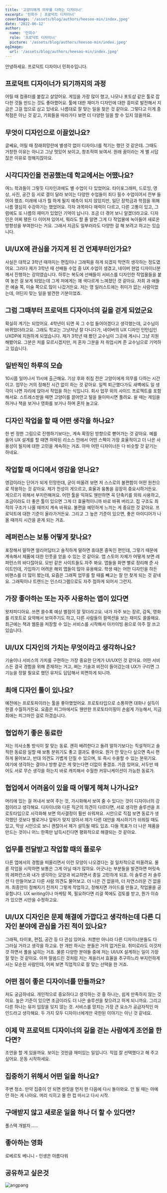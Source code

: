 ```yaml
---
title: '고양이에게 의무를 다하는 디자이너'
excerpt: '민희수 | 프로덕트 디자이너'
coverImage: '/assets/blog/authors/heesoo-min/index.jpeg'
date: '2022-06-12'
author:
  name: '민희수'
  role: '프로덕트 디자이너'
  picture: '/assets/blog/authors/heesoo-min/index.jpeg'
ogImage:
  url: '/assets/blog/authors/heesoo-min/index.jpeg'
---
```


안녕하세요. 프로덕트 디자이너 민희수입니다.

## 프로덕트 디자이너가 되기까지의 과정

어릴 때 컴퓨터를 붙잡고 살았어요. 게임을 가장 많이 했고, 나모나 포토샵 같은 툴로 잡다한 것들 만드는 것도 좋아했어요. 툴에 대한 재미가 디자인에 대한 흥미로 발전해서 지금은 그걸 업으로 삼고 있네요. 나름대로 잘 맞는 일을 찾은 것 같아요. 그렇다고 이게 종착점은 아닌 것 같고, 기회들을 따라가다 보면 더 다양한 일을 할 수 있지 않을까요.

## 무엇이 디자인으로 이끌었나요?

글쎄요, 어릴 때 장래희망란에 별생각 없이 디자이너를 적기는 했던 것 같은데. 그때도 거창한 이유는 아니고 그냥 멋있어 보이고, 창조적여 보여서. 원래 꿈이라는 게 별 시답잖은 이유로 정해지잖아요.

## 시각디자인을 전공했는데 학교에서는 어땠나요?

여느 학과들이 그렇듯 디자인과에도 별 수업이 다 있었어요. 타이포그래피, 드로잉, 영상, 사진, 공간 등 서로 결이 달라 보이는 다양한 수업들이 죄다 필수 수업이어서 전부 들어야 했죠. 미래에 내가 뭘 하게 될지 예측이 되지 않았지만, 일단 장학금과 학점을 위해 나름 열심히 수강하기는 했었어요. 각자 과목마다 매력이 다르고, 다른 고통이 있고, 그럼에도 또 나름의 재미가 있었던 기억이 납니다. 조금 더 겪어 보니 알겠더라고요. 디자인은 어찌 됐든 다 이어져 있어서, 뭐라도 할 줄 알면 그게 다 작업물에 녹아들어 새로운 방향성을 부여한다는 거요. 그래서 지금도 일부러라도 다양한 걸 해 보려고 하고는 있습니다.

## UI/UX에 관심을 가지게 된 건 언제부터인가요?

사실은 대학교 3학년 때까지는 편집이나 그래픽을 하게 되겠지 막연히 생각하는 정도였어요. 그러다 제가 3학년 때 선배들 수업 중 UX 수업이 생겼고, 네이버 현업 디자이너분께서 진행하는 강의였습니다. 하루는 복도에 선배들이 서비스를 디자인한 작업물들을 붙여 놓은 걸 보게 되었는데 그게 저에게는 꽤 색다르게 느껴졌던 것 같아요. 저희 과 애들은 예술 쪽, 미술 쪽으로 많이 나갔거든요. 저는 영 일러스트에는 취미가 없는 사람이었는데, 어딘지 맞는 일을 발견한 기분이었죠.

## 그럼 그때부터 프로덕트 디자이너의 길을 걷게 되었군요

확실히 계기는 되었어요. 4학년이 되면 꼭 그 수업 들어야겠다고 생각했는데, 교수님이 바뀌었더라고요. 그래도 학교는 그냥저냥 잘 다니다가, 네이버의 UX 디자인 인턴십인 UXDP에 지원하게 되었습니다. 제가 3학년 때 봤던 교수님이 그곳에 계시니 그냥 지원해봤어요. 그분은 저를 모르시겠지만, 저 혼자 그분을 저 취업시켜 준 교수님으로 기억하고 있습니다.

## 일반적인 하루의 모습

10시쯤 일어나서 11시에 출근해요. 기상 후와 취침 전은 고양이에게 의무를 다하는 시간이고. 업무는 거의 정해진 시간 없이 하는 것 같아요. 일찍 퇴근했다가도 새벽에도 일 생각이 나면 자리에 앉아서 작업을 하는 식입니다. 회사 업무 외의 사이드 프로젝트를 포함해서요. 스트레스받을 때면 고양이를 끌어안고 털을 들이마시면 풀려요. 쉴 때는 게임을 하거나 책을 보거나 영화를 보거나 하며 혼자 놀고요.

## 디자인 작업을 할 때 어떤 생각을 하나요?

한 번 정한 그림으로 진행하기보다는, 계속 확장된 방향으로 뻗어가는 것 같아요. 예를 들어 UX 설계를 할 때면 허락된 리소스 안에서 어떤 스펙이 가장 효율적이고 더 나은 사용성이 될지에 대한 고민을 계속하는 거죠. 아마 어떤 디자이너든 다 비슷할 것 같기는 하네요.

## 작업할 때 어디에서 영감을 얻나요?

영감이라는 단어가 되게 민망한데, 굳이 떠올려 보면 저 스스로의 불편함이 어떤 원천으로 작용하는 것 같아요. 제가 천성이 게으르고, 효율과 융통을 굉장히 중요시하거든요. 게으르기 위해서 부지런해져요. 어떤 툴을 익혀도 웬만하면 꼭 단축키를 외워 사용하고, 조금이라도 더 좋은 툴이 있으면 그게 더 효율적이니까 바로 바꿔 버리고. 집 구조도 최적의 구조가 나올 때까지 계속 바꿔요. 불편을 예민하게 느끼는 게 중요한 것 같아요. 프로덕트에 대한 기준이 올라가거든요. 그리고 그 높은 기준이 있으면, 좋은 아이디어가 나올 때까지 시간을 쏟게 되는 거죠.

## 레퍼런스는 보통 어떻게 찾나요?

포장해서 말하면 얼리어답터고 솔직하게 말하면 휴대폰 중독인 편인데, 그렇기 때문에 계속해서 제품에 대한 인풋을 얻을 수 있는 것 같아요. 앱 스토어 자체가 어떻게 보면 레퍼런스의 바다잖아요. 모빈 같은 사이트들도 자주 봐요. 앱들을 화면 별로 정리해 준 사이트인데, 가입하기 어려운 해외 앱들이 많아 유용해요. 학생 때는 어떤 디자인을 하든 비핸스를 더 많이 봤는데, 요즘은 그래픽 업무를 할 때를 빼고는 잘 안 찾게 되는 것 같네요. 그래픽이나 트렌드는 인스타그램으로도 자주 접하게 되어서 그런지.

## 가장 좋아하는 또는 자주 사용하는 앱이 있다면

왓챠피디아요. 쓰면 쓸수록 예상 별점이 잘 맞더라고요. 내가 자주 보는 장르, 감독, 영화를 리포트로 요약해서 보여주기도 하고, 다른 사람들의 컬렉션을 보는 재미도 쏠쏠해요. 최근에는 책과 웹툰을 저장할 수 있는 서비스를 시작해서 아카이빙 용으로 아주 잘 쓰고 있습니다.

## UI/UX 디자인의 가치는 무엇이라고 생각하나요?

기술이나 서비스의 가치를 구현하는 가장 중요한 단계가 UI/UX인 것 같아요. 어떤 서비스든 결국 경험을 위해 존재하는 거고, 쩌는 기술과 비전이 들어갔는데 UX가 구리면 그 기능을 정말 필요로 했던 유저도 답답해서 외면하게 되니까.

## 최애 디자인 툴이 있나요?

예전에는 프로토파이라는 툴을 좋아했었어요. 프로토타입으로 소통하면 대화나 설득이 한결 수월하거든요. 요즘은 피그마에서도 웬만한 프로토타이핑이 손쉽게 가능해서, 지금 최애는 피그마인 걸로 하겠습니다.

## 협업하기 좋은 동료란

저는 의사소통 방식이 잘 맞는 동료. 괜히 배려한다고 돌려 말하기보다는 직설적이고 솔직한 동료랑 일할 때 보통 분위기도 좋고 결과도 좋아요. 뭔가 안 맞는다 싶으면 즉시 편하게 물어보고, 반대 의견도 가볍게 던질 수 있으며, 또 즉시 수용할 수 있는 분위기요. 여기에 생각하는 결이나 방향 같은 게 맞는다면 더없이 좋겠죠. 가끔 있어요, 서두만 떼어도 서로 무슨 생각을 하는지 바로 캐치해서 수월한 커뮤니케이션이 가능한 동료가.

## 협업에서 어려움이 있을 때 어떻게 헤쳐 나가나요?

머리에 있는 걸 꺼내서 보여 주는 것, 가시화해서 보여 줄 수 있다는 것이 디자이너의 강점이라고 생각해요. 디자이너와 다른 직군의 의견이 다르다면, 서로 생각한 솔루션을 프로토타입으로 시각화해 보면 의사결정이 훨씬 쉬워져요. 시안으로 직접 보면 동료가 생각했던 것보다 별로거나 앞뒤가 맞지 않아서 제가 다른 대안을 제시하기가 쉬워질 때도 있고, 막상 시안으로 보니 괜찮아서 제가 설득될 때도 있죠. 다들 목표가 더 나은 제품을 만드는 것이니 어느 한쪽만 납득시킨다면 평화적으로 해결되는 것 같아요.

## 업무를 전달받고 작업할 때의 플로우

다른 앱에서의 경험을 떠올리면서 이런 모양이 나오겠다는 걸 일차적으로 떠올려요. 물론 작업을 시작하면 보통은 그게 아닐 때가 많아요. 어긋나는 부분들을 발견하면 머릿속의 레퍼런스와 내가 생각하는 모양과 비교하면서 종일 고민하게 되죠. 이 솔루션 저 솔루션 다 만들어보고 다른 사람 의견도 물어보고. 더 나은 건 없을까, 더 자연스러운 건 없을까. 최종안이 정해지기 전까지 그렇게 작업하고, 정해지면 가이드를 만들고, 작업물을 공유합니다. UX writing이나 마케팅 쪽, 필요하다면 리걸 쪽에도 검토를 받고, 뭔가 이슈가 있으면 시안을 수정하고요.

## UI/UX 디자인은 문제 해결에 가깝다고 생각하는데 다른 디자인 분야에 관심을 가진 적이 있나요?

그래픽, 타이포, 편집, 공간 등 다 관심 있어요. 저뿐만 아니라 다른 디자이너분들도 다 그러실 거라고 생각을 하고요. 한 개만 하시는 분들은 거의 없거든요. 취미로라도 이것저것 하면서 풀을 넓히는 거죠. 물론 다양한 분야들 중에 저는 UI/UX 설계하는 일이 가장 잘 맞는 것 같아요. 아까 말씀드린 것처럼 저는 게을러서 효율을 추구하느라 부지런하게 사는 모순된 사람인데, 어찌 보면 직업적으로 잘 맞는 선택을 한 거죠.

## 어떤 점이 좋은 디자이너를 만들까요?

저도 궁금하네요. 개인적으로 중요하다고 생각하는 것 중 하나는, 쉽게 만족하지 않는 것이요. 높은 기준이 있으면 조금이라도 더 나은 솔루션을 찾으려고 하게 되니까요. 그리고 다른 하나는 유저 입장을 잊지 않는 것. 서비스를 망치는 가장 큰 요소가 공급자적인 마인드라고 생각해요. 두 가지 모두 디자이너에게만 국한된 이야기는 아닌 것 같네요.

## 이제 막 프로덕트 디자이너의 길을 걷는 사람에게 조언을 한다면?

조언을 할 게 있을까요. 보이는 것만큼 재미있는 일입니다. 직업 잘 선택했다고 해 주고 싶어요. 운동 시작하세요.

## 집중하기 위해서 어떤 일을 하나요?

주변 청소. 만약 집중이 안 되면 딴짓을 먼저 한 다음에 다시 돌아와요. 안 될 때는 아예 안 하는 게 나아요. 머리 식히고 물 한 컵 마시고 다시 시작.

## 구애받지 않고 새로운 일을 하나 더 할 수 있다면?

풀스택 개발자……

## 좋아하는 영화

로베르토 베니니 - 인생은 아름다워

## 공유하고 싶은것

![angpang](/assets/blog/authors/heesoo-min/angpang.jpeg)